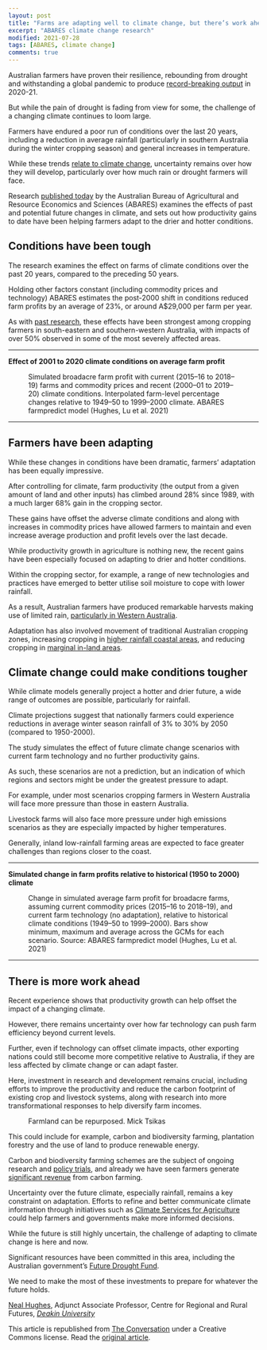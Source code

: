 ```yaml
---
layout: post
title: "Farms are adapting well to climate change, but there’s work ahead"
excerpt: "ABARES climate change research"
modified: 2021-07-28
tags: [ABARES, climate change]
comments: true
---
```


<p>Australian farmers have proven their resilience, rebounding from drought and withstanding a global pandemic to produce <a href="https://www.agriculture.gov.au/abares/news/media-releases/2021/agricultures-record-year-challenges-remain">record-breaking output</a> in 2020-21. </p>

<p>But while the pain of drought is fading from view for some, the challenge of a changing climate continues to loom large.</p>

<p>Farmers have endured a poor run of conditions over the last 20 years, including a reduction in average rainfall (particularly in southern Australia during the winter cropping season) and general increases in temperature. </p>

<p>While these trends <a href="http://www.bom.gov.au/state-of-the-climate/">relate to climate change</a>, uncertainty remains over how they will develop, particularly over how much rain or drought farmers will face.</p>

<p>Research <a href="https://www.agriculture.gov.au/abares/products/insights/climate-change-impacts-and-adaptation">published today</a> by the Australian Bureau of Agricultural and Resource Economics and Sciences (ABARES) examines the effects of past and potential future changes in climate, and sets out how productivity gains to date have been helping farmers adapt to the drier and hotter conditions.</p>

<h2>Conditions have been tough</h2>

<p>The research examines the effect on farms of climate conditions over the past 20 years, compared to the preceding 50 years. </p>

<p>Holding other factors constant (including commodity prices and technology) ABARES estimates the post-2000 shift in conditions reduced farm profits by an average of 23%, or around A$29,000 per farm per year.</p>



<p>As with <a href="https://theconversation.com/new-study-changes-in-climate-since-2000-have-cut-australian-farm-profits-22-128860">past research</a>, these effects have been strongest among cropping farmers in south-eastern and southern-western Australia, with impacts of over 50% observed in some of the most severely affected areas.</p>

<hr>

<p><strong>Effect of 2001 to 2020 climate conditions on average farm profit</strong></p>

<figure class="align-center zoomable">
            <a href="https://images.theconversation.com/files/413475/original/file-20210728-19-1grji7k.png?ixlib=rb-1.1.0&amp;q=45&amp;auto=format&amp;w=1000&amp;fit=clip"><img alt="" src="https://images.theconversation.com/files/413475/original/file-20210728-19-1grji7k.png?ixlib=rb-1.1.0&amp;q=45&amp;auto=format&amp;w=754&amp;fit=clip" srcset="https://images.theconversation.com/files/413475/original/file-20210728-19-1grji7k.png?ixlib=rb-1.1.0&amp;q=45&amp;auto=format&amp;w=600&amp;h=333&amp;fit=crop&amp;dpr=1 600w, https://images.theconversation.com/files/413475/original/file-20210728-19-1grji7k.png?ixlib=rb-1.1.0&amp;q=30&amp;auto=format&amp;w=600&amp;h=333&amp;fit=crop&amp;dpr=2 1200w, https://images.theconversation.com/files/413475/original/file-20210728-19-1grji7k.png?ixlib=rb-1.1.0&amp;q=15&amp;auto=format&amp;w=600&amp;h=333&amp;fit=crop&amp;dpr=3 1800w, https://images.theconversation.com/files/413475/original/file-20210728-19-1grji7k.png?ixlib=rb-1.1.0&amp;q=45&amp;auto=format&amp;w=754&amp;h=418&amp;fit=crop&amp;dpr=1 754w, https://images.theconversation.com/files/413475/original/file-20210728-19-1grji7k.png?ixlib=rb-1.1.0&amp;q=30&amp;auto=format&amp;w=754&amp;h=418&amp;fit=crop&amp;dpr=2 1508w, https://images.theconversation.com/files/413475/original/file-20210728-19-1grji7k.png?ixlib=rb-1.1.0&amp;q=15&amp;auto=format&amp;w=754&amp;h=418&amp;fit=crop&amp;dpr=3 2262w" sizes="(min-width: 1466px) 754px, (max-width: 599px) 100vw, (min-width: 600px) 600px, 237px"></a>
            <figcaption>
              <span class="caption">Simulated broadacre farm profit with current (2015–16 to 2018–19) farms and commodity prices and recent (2000–01 to 2019–20) climate conditions. Interpolated farm-level percentage changes relative to 1949–50 to 1999–2000 climate.</span>
              <span class="attribution"><span class="source">ABARES farmpredict model (Hughes, Lu et al. 2021)</span></span>
            </figcaption>
          </figure>

<hr>

<h2>Farmers have been adapting</h2>

<p>While these changes in conditions have been dramatic, farmers’ adaptation has been equally impressive. </p>

<p>After controlling for climate, farm productivity (the output from a given amount of land and other inputs) has climbed around 28% since 1989, with a much larger 68% gain in the cropping sector.</p>

<p>These gains have offset the adverse climate conditions and along with increases in commodity prices have allowed farmers to maintain and even increase average production and profit levels over the last decade.</p>

<p>While productivity growth in agriculture is nothing new, the recent gains have been especially focused on adapting to drier and hotter conditions. </p>

<p>Within the cropping sector, for example, a range of new technologies and practices have emerged to better utilise soil moisture to cope with lower rainfall.</p>

<p>As a result, Australian farmers have produced remarkable harvests making use of limited rain, <a href="https://www.abc.net.au/news/rural/2021-01-08/wa-farmers-reap-huge-%246-billion-crop-as-harvest-surprises/13039572">particularly in Western Australia</a>.</p>

<p>Adaptation has also involved movement of traditional Australian cropping zones, increasing cropping in  <a href="https://theconversation.com/australian-farmers-are-adapting-to-climate-change-76939">higher rainfall coastal areas</a>, and reducing cropping in <a href="https://www.agriculture.gov.au/abares/products/insights/climate-change-impacts-and-adaptation">marginal in-land areas</a>.</p>

<h2>Climate change could make conditions tougher</h2>

<p>While climate models generally project a hotter and drier future, a wide range of outcomes are possible, particularly for rainfall. </p>

<p>Climate projections suggest that nationally farmers could experience reductions in average winter season rainfall of 3% to 30% by 2050 (compared to 1950-2000).</p>

<p>The study simulates the effect of future climate change scenarios with current farm technology and no further productivity gains. </p>

<p>As such, these scenarios are not a prediction, but an indication of which regions and sectors might be under the greatest pressure to adapt.</p>

<p>For example, under most scenarios cropping farmers in Western Australia will face more pressure than those in eastern Australia. </p>

<p>Livestock farms will also face more pressure under high emissions scenarios as they are especially impacted by higher temperatures. </p>

<p>Generally, inland low-rainfall farming areas are expected to face greater challenges than regions closer to the coast.</p>

<hr>

<p><strong>Simulated change in farm profits relative to historical (1950 to 2000) climate</strong></p>

<figure class="align-center zoomable">
            <a href="https://images.theconversation.com/files/413512/original/file-20210728-23-nqga6p.jpg?ixlib=rb-1.1.0&amp;q=45&amp;auto=format&amp;w=1000&amp;fit=clip"><img alt="" src="https://images.theconversation.com/files/413512/original/file-20210728-23-nqga6p.jpg?ixlib=rb-1.1.0&amp;q=45&amp;auto=format&amp;w=754&amp;fit=clip" srcset="https://images.theconversation.com/files/413512/original/file-20210728-23-nqga6p.jpg?ixlib=rb-1.1.0&amp;q=45&amp;auto=format&amp;w=600&amp;h=672&amp;fit=crop&amp;dpr=1 600w, https://images.theconversation.com/files/413512/original/file-20210728-23-nqga6p.jpg?ixlib=rb-1.1.0&amp;q=30&amp;auto=format&amp;w=600&amp;h=672&amp;fit=crop&amp;dpr=2 1200w, https://images.theconversation.com/files/413512/original/file-20210728-23-nqga6p.jpg?ixlib=rb-1.1.0&amp;q=15&amp;auto=format&amp;w=600&amp;h=672&amp;fit=crop&amp;dpr=3 1800w, https://images.theconversation.com/files/413512/original/file-20210728-23-nqga6p.jpg?ixlib=rb-1.1.0&amp;q=45&amp;auto=format&amp;w=754&amp;h=845&amp;fit=crop&amp;dpr=1 754w, https://images.theconversation.com/files/413512/original/file-20210728-23-nqga6p.jpg?ixlib=rb-1.1.0&amp;q=30&amp;auto=format&amp;w=754&amp;h=845&amp;fit=crop&amp;dpr=2 1508w, https://images.theconversation.com/files/413512/original/file-20210728-23-nqga6p.jpg?ixlib=rb-1.1.0&amp;q=15&amp;auto=format&amp;w=754&amp;h=845&amp;fit=crop&amp;dpr=3 2262w" sizes="(min-width: 1466px) 754px, (max-width: 599px) 100vw, (min-width: 600px) 600px, 237px"></a>
            <figcaption>
              <span class="caption">Change in simulated average farm profit for broadacre farms, assuming current commodity prices (2015–16 to 2018–19), and current farm technology (no adaptation), relative to historical climate conditions (1949–50 to 1999–2000). Bars show minimum, maximum and average across the GCMs for each scenario.</span>
              <span class="attribution"><span class="source">Source: ABARES farmpredict model (Hughes, Lu et al. 2021)</span></span>
            </figcaption>
          </figure>

<hr>

<h2>There is more work ahead</h2>

<p>Recent experience shows that productivity growth can help offset the impact of a changing climate. </p>

<p>However, there remains uncertainty over how far technology can push farm efficiency beyond current levels. </p>

<p>Further, even if technology can offset climate impacts, other exporting nations could still become more competitive relative to Australia, if they are less affected by climate change or can adapt faster.</p>

<p>Here, investment in research and development remains crucial, including efforts to improve the productivity and reduce the carbon footprint of existing crop and livestock systems, along with research into more transformational responses to help diversify farm incomes.</p>

<figure class="align-right zoomable">
            <a href="https://images.theconversation.com/files/413485/original/file-20210728-13-23k104.jpg?ixlib=rb-1.1.0&amp;q=45&amp;auto=format&amp;w=1000&amp;fit=clip"><img alt="" src="https://images.theconversation.com/files/413485/original/file-20210728-13-23k104.jpg?ixlib=rb-1.1.0&amp;q=45&amp;auto=format&amp;w=237&amp;fit=clip" srcset="https://images.theconversation.com/files/413485/original/file-20210728-13-23k104.jpg?ixlib=rb-1.1.0&amp;q=45&amp;auto=format&amp;w=600&amp;h=970&amp;fit=crop&amp;dpr=1 600w, https://images.theconversation.com/files/413485/original/file-20210728-13-23k104.jpg?ixlib=rb-1.1.0&amp;q=30&amp;auto=format&amp;w=600&amp;h=970&amp;fit=crop&amp;dpr=2 1200w, https://images.theconversation.com/files/413485/original/file-20210728-13-23k104.jpg?ixlib=rb-1.1.0&amp;q=15&amp;auto=format&amp;w=600&amp;h=970&amp;fit=crop&amp;dpr=3 1800w, https://images.theconversation.com/files/413485/original/file-20210728-13-23k104.jpg?ixlib=rb-1.1.0&amp;q=45&amp;auto=format&amp;w=754&amp;h=1219&amp;fit=crop&amp;dpr=1 754w, https://images.theconversation.com/files/413485/original/file-20210728-13-23k104.jpg?ixlib=rb-1.1.0&amp;q=30&amp;auto=format&amp;w=754&amp;h=1219&amp;fit=crop&amp;dpr=2 1508w, https://images.theconversation.com/files/413485/original/file-20210728-13-23k104.jpg?ixlib=rb-1.1.0&amp;q=15&amp;auto=format&amp;w=754&amp;h=1219&amp;fit=crop&amp;dpr=3 2262w" sizes="(min-width: 1466px) 754px, (max-width: 599px) 100vw, (min-width: 600px) 600px, 237px"></a>
            <figcaption>
              <span class="caption">Farmland can be repurposed.</span>
              <span class="attribution"><span class="source">Mick Tsikas</span></span>
            </figcaption>
          </figure>

<p>This could include for example, carbon and biodiversity farming, plantation forestry and the use of land to produce renewable energy.</p>

<p>Carbon and biodiversity farming schemes are the subject of ongoing research and <a href="https://www.agriculture.gov.au/ag-farm-food/natural-resources/landcare/sustaining-future-australian-farming">policy trials</a>, and already we have seen farmers generate <a href="https://landcareaustralia.org.au/project/erf-brings-benefits-farmers/">significant revenue</a> from carbon farming.</p>

<p>Uncertainty over the future climate, especially rainfall, remains a key constraint on adaptation. Efforts to refine and better communicate climate information through initiatives such as <a href="https://www.agriculture.gov.au/ag-farm-food/drought/future-drought-fund/climate-services">Climate Services for Agriculture</a> could help farmers and governments make more informed decisions.</p>

<p>While the future is still highly uncertain, the challenge of adapting to climate change is here and now. </p>

<p>Significant resources have been committed in this area, including the Australian government’s <a href="https://www.agriculture.gov.au/ag-farm-food/drought/future-drought-fund/climate-services">Future Drought Fund</a>. </p>

<p>We need to make the most of these investments to prepare for whatever the future holds.<!-- Below is The Conversation's page counter tag. Please DO NOT REMOVE. --><img src="https://counter.theconversation.com/content/164860/count.gif?distributor=republish-lightbox-basic" alt="The Conversation" width="1" height="1" style="border: none !important; box-shadow: none !important; margin: 0 !important; max-height: 1px !important; max-width: 1px !important; min-height: 1px !important; min-width: 1px !important; opacity: 0 !important; outline: none !important; padding: 0 !important" /><!-- End of code. If you don't see any code above, please get new code from the Advanced tab after you click the republish button. The page counter does not collect any personal data. More info: https://theconversation.com/republishing-guidelines --></p>

<p><span><a href="https://theconversation.com/profiles/neal-hughes-360453">Neal Hughes</a>, Adjunct Associate Professor, Centre for Regional and Rural Futures, <em><a href="https://theconversation.com/institutions/deakin-university-757">Deakin University</a></em></span></p>

<p>This article is republished from <a href="https://theconversation.com">The Conversation</a> under a Creative Commons license. Read the <a href="https://theconversation.com/farms-are-adapting-well-to-climate-change-but-theres-work-ahead-164860">original article</a>.</p>
